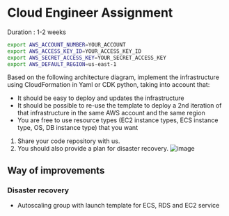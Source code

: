 # Cloud Engineer Assignment

Duration : 1-2 weeks

```sh
export AWS_ACCOUNT_NUMBER=YOUR_ACCOUNT
export AWS_ACCESS_KEY_ID=YOUR_ACCESS_KEY_ID
export AWS_SECRET_ACCESS_KEY=YOUR_SECRET_ACCESS_KEY
export AWS_DEFAULT_REGION=us-east-1
``````

Based on the following architecture diagram, implement the infrastructure using CloudFormation in Yaml or CDK python, taking into account that:
- It should be easy to deploy and updates the infrastructure
- It should be possible to re-use the template to deploy a 2nd iteration of that infrastructure in the same AWS account and the same region
- You are free to use resource types (EC2 instance types, ECS instance type, OS, DB instance type) that you want 

1. Share your code repository with us.
2. You should also provide a plan for disaster recovery.
![image](./Archi.png)

## Way of improvements

### Disaster recovery

- Autoscaling group with launch template for ECS, RDS and EC2 service